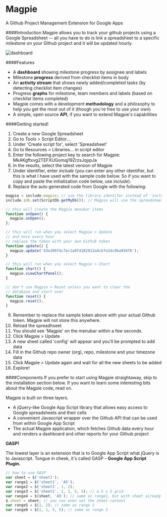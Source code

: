 Magpie
======

A Github Project Management Extension for Google Apps

####Introduction
Magpie allows you to track your github projects using a Google Spreadsheet -- all you have to do is link a spreadsheet to a specific milestone on your Github project and it will be updated hourly.

![dashboard](https://raw.github.com/hliyan/magpie/master/images/magpie-dash.jpg)

####Features
- A **dashboard** showing milestone progress by assignee and labels
- Milestone **progress** derived from checklist items in body
- An **activity stream** that shows newly added/completed tasks (by detecting checklist item changes)
- Progress **graphs** for milestone, team members and labels (based on checklist items completed)
- Magpie comes with a development **methodology** and a philosophy to help you get the most out  of it (though you're free to use your own)
- A simple, open source **API**, if you want to extend Magpie's capabilities

####Getting started!
1. Create a new Google Spreadsheet
2. Go to Tools > Script Editor...
3. Under 'Create script for', select 'Spreadsheet'
4. Go to Resources > Libraries... in script editor
5. Enter the following project key to search for Magpie: MkAKgftxvg2TEFXUGomqj19ZrzsJqypJa
6. In the results, select the latest version of Magpie
7. Under identifier, enter *include* (you can enter any other identifier, but this is what I have used with the sample code below. So if you want to copy and paste the initialization code below, use *include*).
8. Replace the auto generated code from Google with the following:

```javascript
magpie = include.magpie; // use the library identifer instead of 'include' if it's different
include.$db.set(ScriptDb.getMyDb()); // Magpie will use the spreadsheet's database

// this will create the Magpie menubar items
function onOpen() {  
  magpie.onOpen();
};

// this will run when you select Magpie > Update
// and once every hour
// replace the token with your own Github token
function update() {
  magpie.update('43e200f4c7ec1a974182912a4cb7e3dc9ba95876');
}

// this will run when you select Magpie > Chart
function chart() {
  magpie.viewChartPanel();
}

// don't use Magpie > Reset unless you want to clear the 
// database and start over
function reset() {
  magpie.reset();
}
```
9. Remember to replace the sample token above with your actual Github token. Magpie will not store this anywhere.
10. Reload the spreadhseet
11. You should see 'Magpie' on the menubar within a few seconds.
12. Click Magpie > Update
13. A new sheet called 'config' will appear and you'll be prompted to add data
14. Fill in the Github repo owner (org), repo, milestone and your timezone data
15. Click Magpie > Update again and wait for all the new sheets to be added
16. Explore!

####Components
If you prefer to start using Magpie straightaway, skip to the installation section below. If you want to learn some interesting bits about the Magpie code, read on.

Magpie is built on three layers.
- A jQuery-like Google App Script library that allows easy access to Google spreadsheets and their cells
- A convenient Javascript wrapper over the Github API that can be used from within Google App Script
- The actual Magpie application, which fetches Github data every hour and renders a dashboard and other reports for your Github project

**GASP!**

The lowest layer is an extension that is to Google App Script what jQuery is to Javascript. Tongue in cheek, it's called GASP - **Google App Script Plugin.**

```javascript
// how to use GASP
var sheet = $('sheet1');
var range1 = $('sheet1', 'A5');
var range2 = $('sheet1', 1, 2);
var range3 = $('sheet1', 1, 1, 5, 5); // a 5 x 5 grid
var range4 = $(sheet, 'A5'); // same as range1, but with sheet already known
$.sheet = sheet; // you can even set the sheet context
var range5 = $(1, 2); // same as range 2
var range6 = $(1, 1, 5, 5); // same as range 3
```
